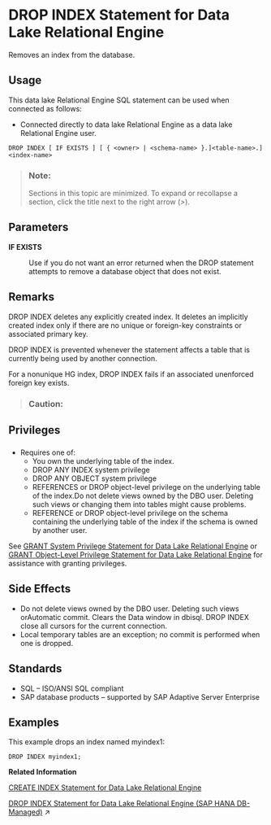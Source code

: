 <!-- loio82d6c17a134e4837865c91016a2847c4 -->

# DROP INDEX Statement for Data Lake Relational Engine

Removes an index from the database.



<a name="loio82d6c17a134e4837865c91016a2847c4__section_azh_5fj_znb"/>

## Usage

This data lake Relational Engine SQL statement can be used when connected as follows:

-   Connected directly to data lake Relational Engine as a data lake Relational Engine user.



```
DROP INDEX [ IF EXISTS ] [ { <owner> | <schema-name> }.]<table-name>.]<index-name>
```



> ### Note:  
> Sections in this topic are minimized. To expand or recollapse a section, click the title next to the right arrow \(*\>*\).



<a name="loio82d6c17a134e4837865c91016a2847c4__dorp_index_param1"/>

## Parameters


<dl>
<dt><b>

IF EXISTS

</b></dt>
<dd>

Use if you do not want an error returned when the DROP statement attempts to remove a database object that does not exist.



</dd>
</dl>



<a name="loio82d6c17a134e4837865c91016a2847c4__dorp_index_remarks1"/>

## Remarks

DROP INDEX deletes any explicitly created index. It deletes an implicitly created index only if there are no unique or foreign-key constraints or associated primary key.

DROP INDEX is prevented whenever the statement affects a table that is currently being used by another connection.

For a nonunique HG index, DROP INDEX fails if an associated unenforced foreign key exists.

> ### Caution:  



<a name="loio82d6c17a134e4837865c91016a2847c4__dorp_index_priv1"/>

## Privileges



### 

-   Requires one of:
    -   You own the underlying table of the index.
    -   DROP ANY INDEX system privilege
    -   DROP ANY OBJECT system privilege
    -   REFERENCES or DROP object-level privilege on the underlying table of the index.Do not delete views owned by the DBO user. Deleting such views or changing them into tables might cause problems.
    -   REFERENCE or DROP object-level privilege on the schema containing the underlying table of the index if the schema is owned by another user.


See [GRANT System Privilege Statement for Data Lake Relational Engine](grant-system-privilege-statement-for-data-lake-relational-engine-a3dfcb0.md) or [GRANT Object-Level Privilege Statement for Data Lake Relational Engine](grant-object-level-privilege-statement-for-data-lake-relational-engine-a3e154f.md) for assistance with granting privileges.



<a name="loio82d6c17a134e4837865c91016a2847c4__dorp_index_sideeffect1"/>

## Side Effects

-   Do not delete views owned by the DBO user. Deleting such views orAutomatic commit. Clears the Data window in dbisql. DROP INDEX close all cursors for the current connection.
-   Local temporary tables are an exception; no commit is performed when one is dropped.



<a name="loio82d6c17a134e4837865c91016a2847c4__drop_index_standards1"/>

## Standards

-   SQL – ISO/ANSI SQL compliant
-   SAP database products – supported by SAP Adaptive Server Enterprise



<a name="loio82d6c17a134e4837865c91016a2847c4__dorp_index_examples1"/>

## Examples

This example drops an index named myindex1:

```
DROP INDEX myindex1;
```

**Related Information**  


[CREATE INDEX Statement for Data Lake Relational Engine](create-index-statement-for-data-lake-relational-engine-a617ca4.md "Creates an index on a specified table, or pair of tables. Once an index is created, it is never referenced in a SQL statement again except to delete it using the DROP INDEX statement.")

[DROP INDEX Statement for Data Lake Relational Engine (SAP HANA DB-Managed)](https://help.sap.com/viewer/a898e08b84f21015969fa437e89860c8/2024_1_QRC/en-US/52fb1c748541447ebde630204fada322.html "Removes an index from the database.") :arrow_upper_right:

